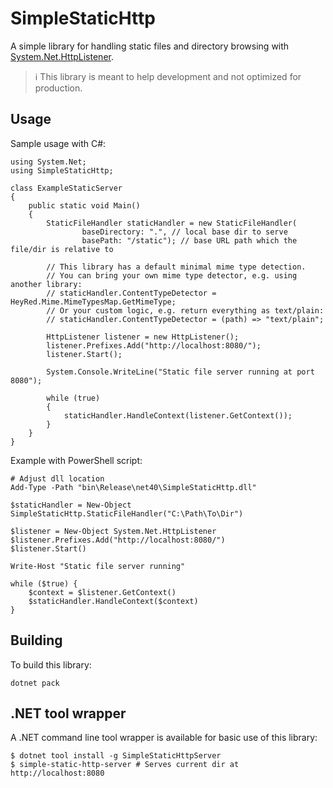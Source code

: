 # SimpleStaticHttp

A simple library for handling static files and directory browsing with
[System.Net.HttpListener](https://learn.microsoft.com/en-us/dotnet/api/system.net.httplistener).

> :information_source: This library is meant to help development and not optimized for production.

## Usage

Sample usage with C#:

```
using System.Net;
using SimpleStaticHttp;

class ExampleStaticServer
{
    public static void Main()
    {
        StaticFileHandler staticHandler = new StaticFileHandler(
                baseDirectory: ".", // local base dir to serve
                basePath: "/static"); // base URL path which the file/dir is relative to

        // This library has a default minimal mime type detection.
        // You can bring your own mime type detector, e.g. using another library:
        // staticHandler.ContentTypeDetector = HeyRed.Mime.MimeTypesMap.GetMimeType;
        // Or your custom logic, e.g. return everything as text/plain:
        // staticHandler.ContentTypeDetector = (path) => "text/plain";

        HttpListener listener = new HttpListener();
        listener.Prefixes.Add("http://localhost:8080/");
        listener.Start();

        System.Console.WriteLine("Static file server running at port 8080");

        while (true)
        {
            staticHandler.HandleContext(listener.GetContext());
        }
    }
}
```

Example with PowerShell script:

```
# Adjust dll location
Add-Type -Path "bin\Release\net40\SimpleStaticHttp.dll"

$staticHandler = New-Object SimpleStaticHttp.StaticFileHandler("C:\Path\To\Dir")

$listener = New-Object System.Net.HttpListener
$listener.Prefixes.Add("http://localhost:8080/")
$listener.Start()

Write-Host "Static file server running"

while ($true) {
    $context = $listener.GetContext()
    $staticHandler.HandleContext($context)
}
```

## Building

To build this library:

```
dotnet pack
```

## .NET tool wrapper

A .NET command line tool wrapper is available for basic use of this library:

```
$ dotnet tool install -g SimpleStaticHttpServer
$ simple-static-http-server # Serves current dir at http://localhost:8080
```
